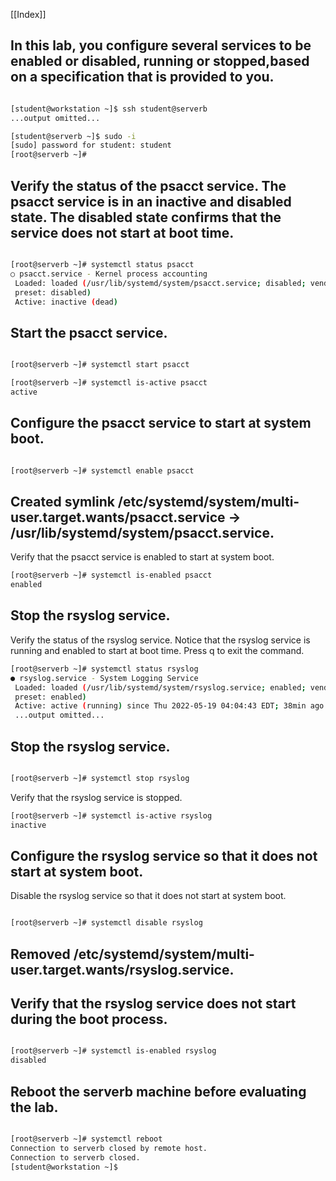 [[Index]] 

## In this lab, you configure several services to be enabled or disabled, running or stopped,based on a specification that is provided to you.


```bash 

[student@workstation ~]$ ssh student@serverb
...output omitted... 

```

```bash 
[student@serverb ~]$ sudo -i
[sudo] password for student: student
[root@serverb ~]# 
```




## Verify the status of the psacct service. The psacct service is in an inactive and disabled state. The disabled state confirms that the service does not start at boot time. 


```bash 

[root@serverb ~]# systemctl status psacct
○ psacct.service - Kernel process accounting
 Loaded: loaded (/usr/lib/systemd/system/psacct.service; disabled; vendor
 preset: disabled)
 Active: inactive (dead) 

```


## Start the psacct service. 

```bash 

[root@serverb ~]# systemctl start psacct

```

```bash 
[root@serverb ~]# systemctl is-active psacct
active

```
## Configure the psacct service to start at system boot. 

```bash 

[root@serverb ~]# systemctl enable psacct

```





## Created symlink /etc/systemd/system/multi-user.target.wants/psacct.service → /usr/lib/systemd/system/psacct.service. 


Verify that the psacct service is enabled to start at system boot. 

```bash 
[root@serverb ~]# systemctl is-enabled psacct
enabled
```


## Stop the rsyslog service. 

Verify the status of the rsyslog service. Notice that the rsyslog service is running
and enabled to start at boot time. Press q to exit the command. 

```bash 
[root@serverb ~]# systemctl status rsyslog
● rsyslog.service - System Logging Service
 Loaded: loaded (/usr/lib/systemd/system/rsyslog.service; enabled; vendor
 preset: enabled)
 Active: active (running) since Thu 2022-05-19 04:04:43 EDT; 38min ago
 ...output omitted...
```


## Stop the rsyslog service. 

```bash 

[root@serverb ~]# systemctl stop rsyslog

```


Verify that the rsyslog service is stopped. 

```bash 
[root@serverb ~]# systemctl is-active rsyslog
inactive
```


## Configure the rsyslog service so that it does not start at system boot. 

Disable the rsyslog service so that it does not start at system boot. 

```bash 

[root@serverb ~]# systemctl disable rsyslog

```


## Removed /etc/systemd/system/multi-user.target.wants/rsyslog.service. 


## Verify that the rsyslog service does not start during the boot process.

```bash 

[root@serverb ~]# systemctl is-enabled rsyslog
disabled 

```



## Reboot the serverb machine before evaluating the lab.

```bash 

[root@serverb ~]# systemctl reboot
Connection to serverb closed by remote host.
Connection to serverb closed.
[student@workstation ~]$


```




